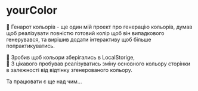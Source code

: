 # yourColor

👾 Генарот кольорів - ще один мій проект про генерацію кольорів, думав щоб реалізувати повністю готовий колір щоб він випадкового генерувався,
та вирішив додати інтерактиву щоб більше попрактикуватись.

👣 Зробив щоб кольори зберігались в LocalStorige, <br>
🧠 З цікавого пробував реалізуватись зміну основного кольору сторінки в залежності від відтінку згенерованого кольору.

Та працювати є ще над чим...
